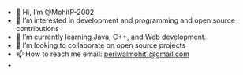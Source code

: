 - 👋 Hi, I’m @MohitP-2002
- 👀 I’m interested in development and programming and open source contributions
- 🌱 I’m currently learning Java, C++, and Web development.
- 💞️ I’m looking to collaborate on open source projects
- 📫 How to reach me email: periwalmohit1@gmail.com
- 

<!---
MohitP-2002/MohitP-2002 is a ✨ special ✨ repository because its `READMfE.md` (this file) appears on your GitHub profile.
You can click the Preview link to take a look at your changes.
--->
